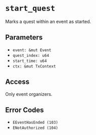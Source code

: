 # `start_quest`

Marks a quest within an event as started.

## Parameters
- `event: &mut Event`
- `quest_index: u64`
- `start_time: u64`
- `ctx: &mut TxContext`

## Access
Only event organizers.

## Error Codes
- `EEventHasEnded (103)`
- `ENotAuthorized (104)`
